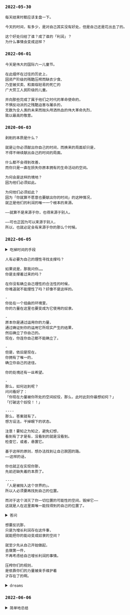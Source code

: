 
### `2022-05-30`

~~~~
每天结束时都应该复盘一下。

今天的时间，有多少，是对自己其实没有好处，但是自己还是花出去了的。

这个好处归给了谁？成了谁的「利润」？
为什么事情会变成这样？
~~~~

### `2022-06-01`

~~~~
今天是伟大的国际六一儿童节。
​
​在此缅怀在过往的历史上，
因资产阶级的残酷压榨而缺衣少食、
乃至被买卖、和面临轻易的死亡的
广大劳工人民阶级的儿童。
​
​并向那些完成了属于他们之时代的革命使命的，
不惧反动派的之残酷迫害与屠杀的，
无数为全人类的未来而抛头颅洒热血的伟大革命先烈，
致以最高的敬意。
~~~~

### `2020-06-03`

~~~~
剥削的本质是什么？

就是让你必须献出你自己的时间，而换来的局面却只是，
不得不继续献出自己的时间的局面。

什么都不会得到改善，
而你只是一直在损失你原本拥有的生命活动的空间。

为何会是这样的境地？
因为他们必须如此。

为何他们必须如此？
因为「你就算不愿意也要献出你的时间」的这种情况，
就正是他们的利润的唯一一个根本的来源。

——就算不是来源于你，也得来源于别人。

——可也正因为可以来源于别人，
所以，也就必定会有来源于你的那么个时候。
~~~~

### `2022-06-05`

<details>

<summary>
<code>吃掉时间的手段</code>
</summary>

~~~~
一个游戏，要如何能吃掉你的时间呢？

「就这一个小事儿，奖励攒起来很有用的！不来试试吗？……」
「还有这一个小事儿，奖励也不错，而且也费不了多少时间……」
「这里又有一个小事儿，做完了这个以后另一个小事儿也开放了，一石二鸟……」

这里被利用的本性，就是人劳动的本性。

只可惜……

「你的时间，不属于你了。」

这就是代价了。也由于这个代价的现实存在，
人类便会对这样的事同时感到厌倦。可这又如何呢？——
……反正他们得到利润了。
~~~~

</details>

~~~~
人有必要为自己的理性寻找支撑吗？
​
如果说是，那我问你……
​你是支撑着过来的吗？

在你没有确立自己理性的合法性的时候，
你难道就不能理性了吗？好像不是这样的。
~~~~

~~~~
-
你处在一个扭曲的环境里，
你的力量在这里也要变成为它使用的奴隶。

-
原本你是通过运用你的力量，
通过确证到你的运用它所现实产生的结果，
然后确立了你自己的。
现在，你连你自己都不能确立了。

-
但是，依旧是现在，
你拥有了唯一的，
确立你自己的途径。

你的处境还有一丝希望。

-
那么，如何达到呢？
问问看好了：
「你现在力量被你所处的空间奴役，那么，此时此刻你最想如何？」
「打破这个奴役！！」

----
那么，答案就有了。
想方设法，干掉眼下的状态。

注意！要知之为知之，避免幻想，
看到有了才是有，没看到的就是没看到。
检查它，或者，悬置它。

基于这样的原则，想办法找到让自己脱困的路。
——这样的话，

你也就正在实现你那，
先前还缺失着的本质了。

----
「人是被抛入这个世界的」。
所以人必须要再找到自己的位置。

而对于这个消灭了你一切位置的可能性的空间，毁掉它——
这就是人在这里面唯一能找得到的自己的位置了。
~~~~

<details>

<summary>
<code>答问</code>
</summary>

~~~~
你的想法和我以前一样。

就说说《自私基因》这本书吧。它其实有序的，里面作者提到说自己整本书的观点很多都已经过时不可靠、或者只是当时一时冲动写下。

我当时会看序，但其实没懂为什么要这么写。

现在我懂了。人家的意思就是说，没什么能证明《自私的基因》不仅仅是假说而还是事实，《自私的基因》里的观点真的仅仅就是假说而已。

作者我就当抛砖引玉，大家看个热闹就好，能激发有价值的联想就再好不过，但切勿把假说当做现实。

这其实就是「悬置」。————

「生命是不是无意义的指令？」

「为什么生物会进行繁衍行为？」意义是主观还是客观的，你只要还没亲手见到能够证实某个结论的事实，这个问题，你就，不能回答。

这就是悬置。

——你当然也并不需要非得明白了意义是主观还是客观以后才能追寻意义，因为有的是，对于「如果不明确意义主观还是客观就不能追寻意义」这样一个假说（想象）的，反例，现实地，存在着。你可能不知道为何存在这样的反例，它的原理是什么，但你确实看到了，你就不能假装没看到。

「为什么生物会进行繁衍行为？」

我也有过这样的疑问。而我唯一能确证的也只有这个：繁衍的问题，困扰到我了，我想要给自己找一个不要做繁衍行为的理由，可能是由于各种原因，但我现在正在试图寻找这样一个理由。这，其实是我所唯一能够从我的疑惑之中，予以确定的东西。

有意义的答案，不见得一定是那个被问出的为什么的答案，也有可能是「为什么我会问这个为什么」。

这就是反思。​
~~~~

</details>

~~~~
想要反抗那，
只是为增长利润存在这件事，
就能把你的能动变成奴隶的空间？

就至少先从自己开始做起，
去做第一件，
不再考虑给自己增长利润的事情。

压榨你们的规则，
是依靠你们的力量被亲手维护着
才存在了的啊。
~~~~

<details>

<summary>
<code>dreams</code>
</summary>

~~~~
如果有一天，我把我的梦想埋了起来，
我不再关心我真正想做的事。

不管多少次，请帮我重新挖出来。

——去做就是了。
这真的非常简单。

「只要你不失去你的崇高，整个世界都将为你展开。」

那样的一个世界属于所有亲自走到那里了的所有的人。
所以，先让你原本自己的世界，被自己亲手展开好了。

不管这第一步落脚的地方有多荒唐；
可贵的是，你落了你的第一脚。

所以，它必须是你打心里梦寐以求的。
不论多荒唐。
~~~~

~~~~
第一步，或许荒唐可笑，且没有意义。
但是，你要走出这一步。

整点薯条也不是最后一步，只是第二步而已。
而它的核心则是，不再为增长利润这样的事情，就贡献出自己的时间自己的劳动。

——这当然是远远还没走出去几步的。

逃避意义，它也还会回来，
因为它的确存在，起码对你而言。
所以它一定会回来。

所以，也必定还要有下一步。
因为这一步，比之以往确实算是迈进，
但这仍旧不是可以停得下来的地方。
~~~~

</details>

### `2022-06-06`

<details>

<summary>
<code>简单地总结</code>
</summary>

~~~~
谁给我带来了痛苦与折磨，

我便要，冷静沉着、有条不紊地，切实地，毁灭掉谁。
~~~~

~~~~ md
> 这世界怎样朝向我  
> 我便要怎样朝向这世界  
~~~~

~~~~
悬置的唯一的意义就在于，

产生把不得不悬置的现实给切实消灭的冲动。
~~~~

</details>


